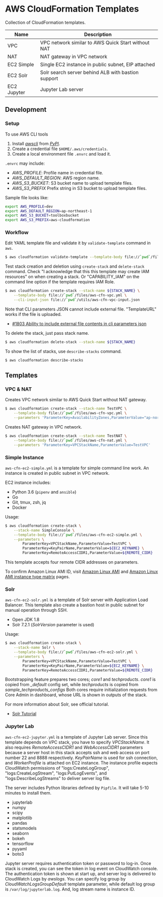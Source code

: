 AWS CloudFormation Templates
=============================

Collection of CloudFormation templates.

| Name        | Description |
|-------------|-------------|
| VPC         | VPC network similar to AWS Quick Start without NAT |
| NAT         | NAT gateway in VPC network |
| EC2 Simple  | Single EC2 instance in public subnet, EIP attached |
| EC2 Solr    | Solr search server behind ALB with bastion support |
| EC2 Jupyter | Jupyter Lab server |

Development
-----------

### Setup

To use AWS CLI tools

1. Install [*awscli*](http://aws.amazon.com/jp/cli/) from [*PyPI*](https://pypi.python.org/pypi/awscli).
2. Create a credential file `$HOME/.aws/credentials`.
3. Create a local environment file `.envrc` and load it.

`.envrc` may include:

- *AWS_PROFILE*: Profile name in credential file.
- *AWS_DEFAULT_REGION*: AWS region name.
- *AWS_S3_BUCKET*: S3 bucket name to upload template files.
- *AWS_S3_PREFIX* Prefix string in S3 bucket to upload template files.

Sample file looks like:

```bash
export AWS_PROFILE=dev
export AWS_DEFAULT_REGION=ap-northeast-1
export AWS_S3_BUCKET=toolboxbucket
export AWS_S3_PREFIX=aws-cloudformation
```

### Workflow

Edit YAML template file and validate it by `validate-template` command in `aws`.

```bash
$ aws cloudformation validate-template --template-body file://`pwd`/files/aws-cfn-vpc.yml
```

Test stack creation and deletion using `create-stack` and `delete-stack` command.
Check "I acknowledge that this this template may create IAM resources" on when creating a stack.
Or "CAPABILITY_IAM" on the command line option if the template requires IAM Role.

```bash
$ aws cloudformation create-stack --stack-name ${STACK_NAME} \
    --template-body file://`pwd`/files/aws-cfn-vpc.yml \
    --cli-input-json file://`pwd`/utils/aws-cfn-vpc-input.json
```

Note that CLI parameters JSON cannot include external file.
"TemplateURL" works if the file is uploaded.

- [#1803 Ability to include external file contents in cli parameters json](https://github.com/aws/aws-cli/issues/1803)

To delete the stack, just pass stack name.

```bash
$ aws cloudformation delete-stack --stack-name ${STACK_NAME}
```

To show the list of stacks, use ``describe-stacks`` command.

```bash
$ aws cloudformation describe-stacks
```

Templates
---------

### VPC & NAT

Creates VPC network similar to AWS Quick Start without NAT gateway.

```bash
$ aws cloudformation create-stack --stack-name TestVPC \
    --template-body file://`pwd`/files/aws-cfn-vpc.yml \
    --parameters 'ParameterKey=AvailabilityZones,ParameterValue="ap-northeast-1d,ap-northeast-1c"'
```

Creates NAT gateway in VPC network.

```bash
$ aws cloudformation create-stack --stack-name TestNAT \
    --template-body file://`pwd`/files/aws-cfn-nat.yml \
    --parameters 'ParameterKey=VPCStackName,ParameterValue=TestVPC'
```

### Simple Instance

`aws-cfn-ec2-simple.yml` is a template for simple command line work.
An instance is created in public subnet in VPC network.

EC2 instance includes:

* Python 3.6 (`pipenv` and `ansible`)
* Go
* Git, tmux, zsh, jq
* Docker

Usage:

```bash
$ aws cloudformation create-stack \
    --stack-name SimpleConsole \
    --template-body file://`pwd`/files/aws-cfn-ec2-simple.yml \
    --parameters \
        ParameterKey=VPCStackName,ParameterValue=TestVPC \
        ParameterKey=KeyPairName,ParameterValue=${EC2_KEYNAME} \
        ParameterKey=RemoteAccessCIDR1,ParameterValue=${REMOTE_CIDR}
```

This template accepts four remote CIDR addresses on parameters.

To confirm Amazon Linux AMI ID, visit [Amazon Linux AMI](http://aws.amazon.com/jp/amazon-linux-ami/)
and [Amazon Linux AMI instance type matrix](https://aws.amazon.com/jp/amazon-linux-ami/instance-type-matrix/) pages.

### Solr

`aws-cfn-ec2-solr.yml` is a template of Solr server with Application Load Balancer.
This template also create a bastion host in public subnet for manual operation through SSH.

* Open JDK 1.8
* Solr 7.2.1 (*SolrVersion* parameter is used)

Usage:

```bash
$ aws cloudformation create-stack \
    --stack-name Solr \
    --template-body file://`pwd`/files/aws-cfn-ec2-solr.yml \
    --parameters \
        ParameterKey=VPCStackName,ParameterValue=TestVPC \
        ParameterKey=KeyPairName,ParameterValue=${EC2_KEYNAME} \
        ParameterKey=RemoteAccessCIDR1,ParameterValue=${REMOTE_CIDR}
```

Bootstrapping feature prepares two cores; *core1* and *techproducts*.
*core1* is copied from *_default* config set, while *techproducts* is copied from *sample_techproducts_configs*
Both cores require initialization requests from Core Admin in dashboard, whose URL is shown in outputs of the stack.

For more information about Solr, see official tutorial.

- [Solr Tutorial](https://lucene.apache.org/solr/guide/7_2/solr-tutorial.html)

### Jupyter Lab

`aws-cfn-ec2-jupyter.yml` is a template of Jupyter Lab server.
Since this template depends on VPC stack, you have to specify *VPCStackName*.
It also requires *RemoteAccessCIDR1* and *WebAccessCIDR1* parameters because a server host in this stack accepts ssh and web access on port number 22 and 8888 respectively.
*KeyPairName* is used for ssh connection, and *WorkerProfile* is attached on EC2 instance.
The instance profile expects CloudWatch permissions of "logs:CreateLogGroup", "logs:CreateLogStream", "logs:PutLogEvents", and "logs:DescribeLogStreams" to deliver server log file.

The server includes Python libraries defined by `Pipfile`. It will take 5-10 minutes to install them.

- jupyterlab
- numpy
- scipy
- matplotlib
- pandas
- statsmodels
- seaborn
- bokeh
- tensorflow
- pyyaml
- boto3

Jupyter server requires authentication token or password to log-in.
Once stack is created, you can see the token in log event on CloudWatch console.
The authentication token is shown at start up, and server log is delivered to CloudWatch Logs by *awslogs*.
You can specify log group by *CloudWatchLogsGroupDefault* template parameter, while default log group is `/var/log/jupyterlab.log`.
And, log stream name is instance ID.
